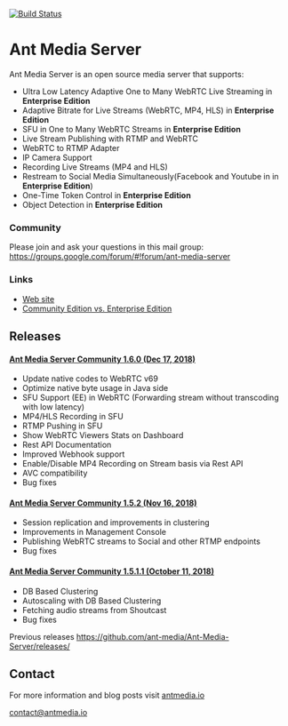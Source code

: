 [![Build Status](https://travis-ci.org/ant-media/Ant-Media-Server.svg?branch=master)](https://travis-ci.org/ant-media/Ant-Media-Server)

Ant Media Server 
====

Ant Media Server is an open source media server that supports:

 * Ultra Low Latency Adaptive One to Many WebRTC Live Streaming in **Enterprise Edition**
 * Adaptive Bitrate for Live Streams (WebRTC, MP4, HLS) in **Enterprise Edition**
 * SFU in One to Many WebRTC Streams in **Enterprise Edition**
 * Live Stream Publishing with RTMP and WebRTC
 * WebRTC to RTMP Adapter
 * IP Camera Support
 * Recording Live Streams (MP4 and HLS)
 * Restream to Social Media Simultaneously(Facebook and Youtube in in **Enterprise Edition**)
 * One-Time Token Control in **Enterprise Edition**
 * Object Detection in **Enterprise Edition**
 
 ### Community
 Please join and ask your questions in this mail group: https://groups.google.com/forum/#!forum/ant-media-server

 ### Links
 
 * [Web site](https://antmedia.io)
 * [Community Edition vs. Enterprise Edition](https://antmedia.io/#comparison_table)
 

## Releases 

 #### [Ant Media Server Community 1.6.0 (Dec 17, 2018)](https://github.com/ant-media/Ant-Media-Server/releases/download/release-1.6.0/ant-media-server-community-1.6.0-181216_1551.zip)
  * Update native codes to WebRTC v69
  * Optimize native byte usage in Java side
  * SFU Support (EE) in WebRTC (Forwarding stream without transcoding with low latency)
  * MP4/HLS Recording in SFU
  * RTMP Pushing in SFU
  * Show WebRTC Viewers Stats on Dashboard
  * Rest API Documentation
  * Improved Webhook support
  * Enable/Disable MP4 Recording on Stream basis via Rest API
  * AVC compatibility
  * Bug fixes


 #### [Ant Media Server Community 1.5.2 (Nov 16, 2018)](https://github.com/ant-media/Ant-Media-Server/releases/download/ams-v1.5.2/ant-media-server-community-1.5.2-181116_1126.zip)
 * Session replication and improvements in clustering
 * Improvements in Management Console
 * Publishing WebRTC streams to Social and other RTMP endpoints
 * Bug fixes

 #### [Ant Media Server Community 1.5.1.1 (October 11, 2018)](https://github.com/ant-media/Ant-Media-Server/releases/download/ams-v1.5.1.1/ant-media-server-community-1.5.1.1-181011_1410.zip)
* DB Based Clustering
* Autoscaling with DB Based Clustering
* Fetching audio streams from Shoutcast
* Bug fixes

Previous releases
https://github.com/ant-media/Ant-Media-Server/releases/

## Contact 

 For more information and blog posts visit [antmedia.io](https://antmedia.io)
 
 [contact@antmedia.io](mailto:contact@antmedia.io)
 
